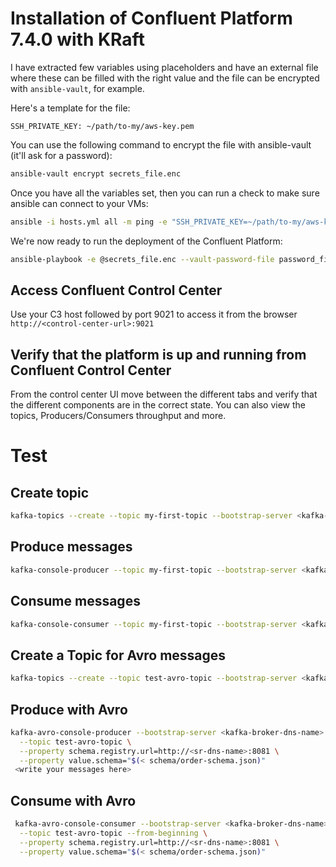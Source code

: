 # Installation of Confluent Platform 7.4.0 with KRaft

I have extracted few variables using placeholders and have an external file where these can be filled with the right value and the file can be encrypted with `ansible-vault`, for example.

Here's a template for the file: 

```properties
SSH_PRIVATE_KEY: ~/path/to-my/aws-key.pem
```

You can use the following command to encrypt the file with ansible-vault (it'll ask for a password):

```sh
ansible-vault encrypt secrets_file.enc
```

Once you have all the variables set, then you can run a check to make sure ansible can connect to your VMs: 

```sh
ansible -i hosts.yml all -m ping -e "SSH_PRIVATE_KEY=~/path/to-my/aws-key.pem"
```

We're now ready to run the deployment of the Confluent Platform: 

```sh
ansible-playbook -e @secrets_file.enc --vault-password-file password_file -i hosts.yml confluent.platform.all
```

## Access Confluent Control Center

Use your C3 host followed by port 9021 to access it from the browser `http://<control-center-url>:9021`


## Verify that the platform is up and running from Confluent Control Center

From the control center UI move between the different tabs and verify that the different components are in the correct state. 
You can also view the topics, Producers/Consumers throughput and more.



# Test

## Create topic

```sh
kafka-topics --create --topic my-first-topic --bootstrap-server <kafka-broker-dns-name>:9092
```

## Produce messages

```sh
kafka-console-producer --topic my-first-topic --bootstrap-server <kafka-broker-dns-name>:9092
```

## Consume messages

```sh
kafka-console-consumer --topic my-first-topic --bootstrap-server <kafka-broker-dns-name>:9092 --from-beginning
```

## Create a Topic for Avro messages

```sh
kafka-topics --create --topic test-avro-topic --bootstrap-server <kafka-broker-dns-name>:9092
```

## Produce with Avro

```sh
kafka-avro-console-producer --bootstrap-server <kafka-broker-dns-name>:9092 \
  --topic test-avro-topic \
  --property schema.registry.url=http://<sr-dns-name>:8081 \
  --property value.schema="$(< schema/order-schema.json)" 
 <write your messages here>
```
 ## Consume with Avro

```sh
 kafka-avro-console-consumer --bootstrap-server <kafka-broker-dns-name>:9092 \
  --topic test-avro-topic --from-beginning \
  --property schema.registry.url=http://<sr-dns-name>:8081 \
  --property value.schema="$(< schema/order-schema.json)"
```
